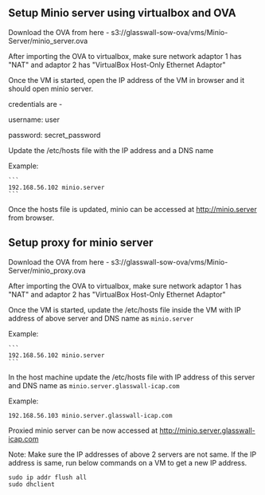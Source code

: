 ## Setup Minio server using virtualbox and OVA

Download the OVA from here - s3://glasswall-sow-ova/vms/Minio-Server/minio_server.ova

After importing the OVA to virtualbox, make sure network adaptor 1 has "NAT" and adaptor 2 has "VirtualBox Host-Only Ethernet Adaptor"

Once the VM is started, open the IP address of the VM in browser and it should open minio server.

credentials are -

username: user

password: secret_password

Update the /etc/hosts file with the IP address and a DNS name

Example:

    ```
    192.168.56.102 minio.server
    ```

Once the hosts file is updated, minio can be accessed at http://minio.server from browser.

## Setup proxy for minio server

Download the OVA from here - s3://glasswall-sow-ova/vms/Minio-Server/minio_proxy.ova

After importing the OVA to virtualbox, make sure network adaptor 1 has "NAT" and adaptor 2 has "VirtualBox Host-Only Ethernet Adaptor"

Once the VM is started, update the /etc/hosts file inside the VM with IP address of above server and DNS name as `minio.server`

Example:

    ```
    192.168.56.102 minio.server
    ```

In the host machine update the /etc/hosts file with IP address of this server and DNS name as `minio.server.glasswall-icap.com`

Example:

```
192.168.56.103 minio.server.glasswall-icap.com
```

Proxied minio server can be now accessed at http://minio.server.glasswall-icap.com

Note: Make sure the IP addresses of above 2 servers are not same. If the IP address is same, run below commands on a VM to get a new IP address.

```
sudo ip addr flush all
sudo dhclient
```
